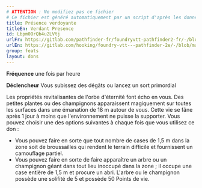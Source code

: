 ```yaml
---
# ATTENTION : Ne modifiez pas ce fichier
# Ce fichier est généré automatiquement par un script d'après les données du module Foundry VTT officiel et de sa traduction
title: Présence verdoyante
titleEn: Verdant Presence
id: Lbpm0OrQb4u2LVtj
urlFr: https://gitlab.com/pathfinder-fr/foundryvtt-pathfinder2-fr/-/blob/master/data/feats/Lbpm0OrQb4u2LVtj.htm
urlEn: https://gitlab.com/hooking/foundry-vtt---pathfinder-2e/-/blob/master/packs/data/feats.db/verdant-presence.json
group: feats
layout: dons
---
```

**Fréquence** une fois par heure

**Déclencheur** Vous subissez des dégâts ou lancez un sort primordial

Les propriétés revitalisantes de l'orbe d'éternité font écho en vous. Des petites plantes ou des champignons apparaissent magiquement sur toutes les surfaces dans une émanation de 18 m autour de vous. Cette vie se fâne après 1 jour à moins que l'environnement ne puisse la supporter. Vous pouvez choisir une des options suivantes à chaque fois que vous utilisez ce don :


- Vous pouvez faire en sorte que tout nombre de cases de 1,5 m dans la zone soit de broussailles qui rendent le terrain difficile et fournissent un camouflage partiel.
- Vous pouvez faire en sorte de faire apparaître un arbre ou un champignon géant dans tout lieu inoccupé dans la zone ; il occupe une case entière de 1,5 m et procure un abri. L'arbre ou le champignon possède une solifité de 5 et possède 50 Points de vie.


